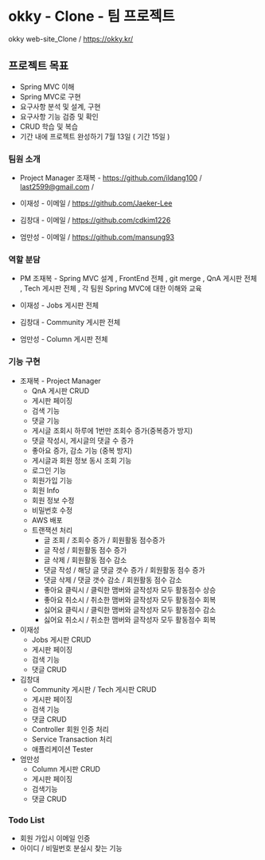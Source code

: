 # okky - Clone - 팀 프로젝트

okky web-site_Clone / <https://okky.kr/>

## 프로젝트 목표
 * Spring MVC 이해
 * Spring MVC로 구현
 * 요구사항 분석 및 설계, 구현
 * 요구사항 기능 검증 및 확인
 * CRUD 학습 및 복습
 * 기간 내에 프로젝트 완성하기 7월 13일 ( 기간 15일 )

### 팀원 소개

 * Project Manager 조재복 - <https://github.com/ildang100> / last2599@gmail.com / 

 * 이재성 - 이메일 / <https://github.com/Jaeker-Lee>

 * 김창대 - 이메일 / <https://github.com/cdkim1226>

 * 엄만성 - 이메일 / <https://github.com/mansung93>

### 역할 분담

 * PM 조재복 - Spring MVC 설계 , FrontEnd 전체 , git merge , QnA 게시판 전체 , Tech 게시판  전체 , 각 팀원 Spring MVC에 대한 이해와 교육

 * 이재성 - Jobs 게시판 전체

 * 김창대 - Community 게시판 전체

 * 엄만성 - Column 게시판 전체


### 기능 구현
 * 조재복 - Project Manager
    * QnA 게시판 CRUD
    * 게시판 페이징
    * 검색 기능
    * 댓글 기능
    * 게시글 조회시 하루에 1번만 조회수 증가(중복증가 방지)
    * 댓글 작성시, 게시글의 댓글 수 증가
    * 좋아요 증가, 감소 기능 (중복 방지)
    * 게시글과 회원 정보 동시 조회 기능
    * 로그인 기능
    * 회원가입 기능
    * 회원 Info
    * 회원 정보 수정
    * 비밀번호 수정
    * AWS 배포
    * 트랜잭션 처리 
       * 글 조회 / 조회수 증가 / 회원활동 점수증가
       * 글 작성 / 회원활동 점수 증가
       * 글 삭제 / 회원활동 점수 감소
       * 댓글 작성 / 해당 글 댓글 갯수 증가 / 회원활동 점수 증가
       * 댓글 삭제 / 댓글 갯수 감소 / 회원활동 점수 감소
       * 좋아요 클릭시 / 클릭한 맴버와 글작성자 모두 활동점수 상승
       * 좋아요 취소시 / 취소한 맴버와 글작성자 모두 활동점수 회복
       * 싫어요 클릭시 / 클릭한 맴버와 글작성자 모두 활동점수 감소
       * 싫어요 취소시 / 취소한 맴버와 글작성자 모두 활동점수 회복
 * 이재성
    * Jobs 게시판 CRUD
    * 게시판 페이징
    * 검색 기능
    * 댓글 CRUD
 * 김창대
    * Community 게시판 / Tech 게시판 CRUD
    * 게시판 페이징
    * 검색 기능
    * 댓글 CRUD
    * Controller 회원 인증 처리
    * Service Transaction 처리
    * 애플리케이션 Tester
 * 엄만성
    * Column 게시판 CRUD
    * 게시판 페이징
    * 검색기능
    * 댓글 CRUD
    
### Todo List
 * 회원 가입시 이메일 인증
 * 아이디 / 비밀번호 분실시 찾는 기능

       